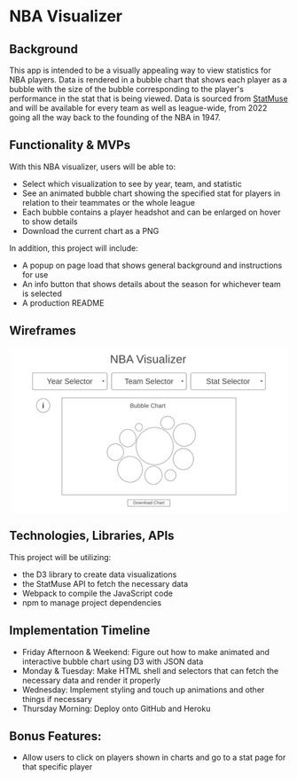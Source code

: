 # NBA Visualizer

## Background
This app is intended to be a visually appealing way to view statistics for NBA players. Data is rendered in a bubble chart that shows each player as a bubble with the size of the bubble corresponding to the player's performance in the stat that is being viewed. Data is sourced from [StatMuse](statmuse.com) and will be available for every team as well as league-wide, from 2022 going all the way back to the founding of the NBA in 1947.

## Functionality & MVPs
With this NBA visualizer, users will be able to:
- Select which visualization to see by year, team, and statistic
- See an animated bubble chart showing the specified stat for players in relation to their teammates or the whole league
- Each bubble contains a player headshot and can be enlarged on hover to show details
- Download the current chart as a PNG
  
In addition, this project will include:
- A popup on page load that shows general background and instructions for use
- An info button that shows details about the season for whichever team is selected 
- A production README
  
## Wireframes
![alt text](./wireframe.png)

## Technologies, Libraries, APIs
This project will be utilizing:
- the D3 library to create data visualizations
- the StatMuse API to fetch the necessary data
- Webpack to compile the JavaScript code
- npm to manage project dependencies

## Implementation Timeline
  * Friday Afternoon & Weekend: Figure out how to make animated and interactive bubble chart using D3 with JSON data
  * Monday & Tuesday: Make HTML shell and selectors that can fetch the necessary data and render it properly
  * Wednesday: Implement styling and touch up animations and other things if necessary
  * Thursday Morning: Deploy onto GitHub and Heroku

## Bonus Features:
- Allow users to click on players shown in charts and go to a stat page for that specific player